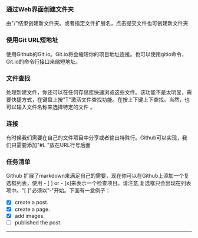 ### 通过Web界面创建文件夹
由"/"结束创建新文件夹。或者指定文件扩展名，点击提交文件也可创建新文件夹

### 使用Git URL短地址 
使用Github的Git.io。Git.io将会缩短你的项目地址连接。也可以使用gitio命令，Git.io的命令行接口来缩短地址。

### 文件查找
处理新建文件，你还可以在任何存储库快速浏览这些文件。该功能不是太明显，需要快捷方式，在键盘上按"T"激活文件查找功能。在按上下键上下查找。当然，也可以输入文件名称来选择特定的文件 。

### 连接
有时候我们需要在自己的文件项目中分享或者输出特殊行。Github可以实现，我们只需要添加"#L "放在URL行号后面

### 任务清单

Github 扩展了markdown来满足自己的需要，现在你可以在Github上添加一个复选框列表，使用 - [ ] or - [x]来表示一个检查项目。请注意,复选框只会出现在列表项中。"[ ]"必须以"‐"开始。下面有一盒例子：

- [x] create a post.
- [x] create a page.
- [x] add images.
- [ ] published the post.

----







